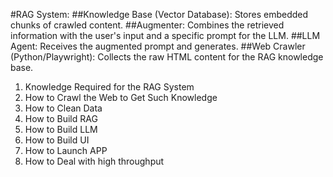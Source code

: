 #RAG System:
##Knowledge Base (Vector Database): Stores embedded chunks of crawled content.
##Augmenter: Combines the retrieved information with the user's input and a specific prompt for the LLM.
##LLM Agent: Receives the augmented prompt and generates.
##Web Crawler (Python/Playwright): Collects the raw HTML content for the RAG knowledge base.
1. Knowledge Required for the RAG System
2. How to Crawl the Web to Get Such Knowledge
3. How to Clean Data
4. How to Build RAG
5. How to Build LLM
6. How to Build UI
7. How to Launch APP
8. How to Deal with high throughput

